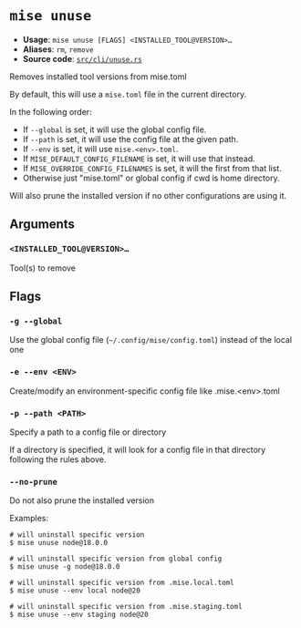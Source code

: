 # `mise unuse`

- **Usage**: `mise unuse [FLAGS] <INSTALLED_TOOL@VERSION>…`
- **Aliases**: `rm`, `remove`
- **Source code**: [`src/cli/unuse.rs`](https://github.com/jdx/mise/blob/main/src/cli/unuse.rs)

Removes installed tool versions from mise.toml

By default, this will use a `mise.toml` file in the current directory.

In the following order:

- If `--global` is set, it will use the global config file.
- If `--path` is set, it will use the config file at the given path.
- If `--env` is set, it will use `mise.<env>.toml`.
- If `MISE_DEFAULT_CONFIG_FILENAME` is set, it will use that instead.
- If `MISE_OVERRIDE_CONFIG_FILENAMES` is set, it will the first from that list.
- Otherwise just "mise.toml" or global config if cwd is home directory.

Will also prune the installed version if no other configurations are using it.

## Arguments

### `<INSTALLED_TOOL@VERSION>…`

Tool(s) to remove

## Flags

### `-g --global`

Use the global config file (`~/.config/mise/config.toml`) instead of the local one

### `-e --env <ENV>`

Create/modify an environment-specific config file like .mise.&lt;env>.toml

### `-p --path <PATH>`

Specify a path to a config file or directory

If a directory is specified, it will look for a config file in that directory following the rules above.

### `--no-prune`

Do not also prune the installed version

Examples:

```
# will uninstall specific version
$ mise unuse node@18.0.0

# will uninstall specific version from global config
$ mise unuse -g node@18.0.0

# will uninstall specific version from .mise.local.toml
$ mise unuse --env local node@20

# will uninstall specific version from .mise.staging.toml
$ mise unuse --env staging node@20
```
